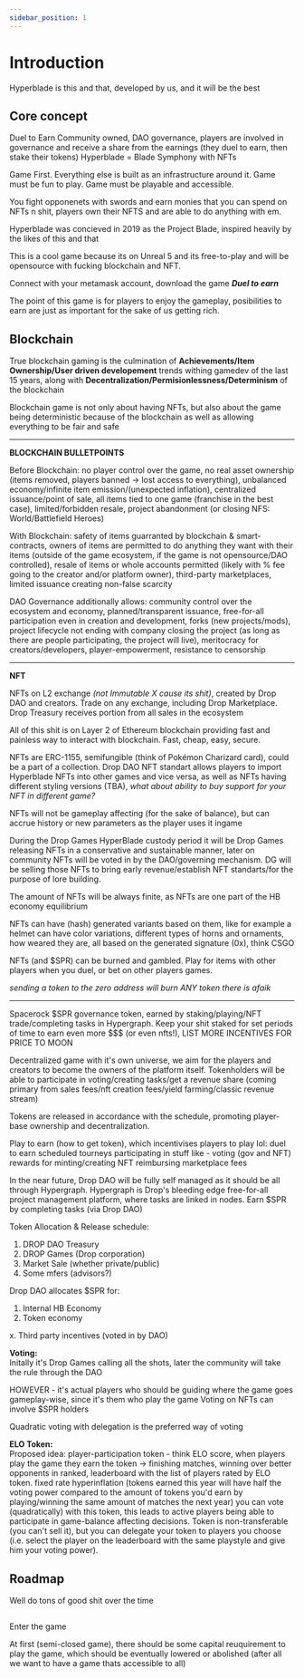 ```yaml
---
sidebar_position: 1
---
```


# Introduction

Hyperblade is this and that, developed by us, and it will be the best

## Core concept

Duel to Earn
Community owned, DAO governance, players are involved in governance and receive a share from the earnings (they duel to earn, then stake their tokens)
Hyperblade = Blade Symphony with NFTs

Game First. Everything else is built as an infrastructure around it. Game must be fun to play. Game must be playable and accessible.

You fight opponenets with swords and earn monies that you can spend on NFTs n shit, players own their NFTS and are able to do anything with em.

Hyperblade was concieved in 2019 as the Project Blade, inspired heavily by the likes of this and that

This is a cool game because its on Unreal 5 and its free-to-play and will be opensource with fucking blockchain and NFT.

Connect with your metamask account, download the game **_Duel to earn_**

The point of this game is for players to enjoy the gameplay, posibilities to earn are just as important for the sake of us getting rich.

## Blockchain

True blockchain gaming is the culmination of **Achievements/Item Ownership/User driven developement** trends withing gamedev of the last 15 years, along with **Decentralization/Permisionlessness/Determinism** of the blockchain

Blockchain game is not only about having NFTs, but also about the game being deterministic because of the blockchain as well as allowing everything to be fair and safe

---

**BLOCKCHAIN BULLETPOINTS**

Before Blockchain: no player control over the game, no real asset ownership (items removed, players banned -> lost access to everything), unbalanced economy/infinite item emission/(unexpected inflation), centralized issuance/point of sale, all items tied to one game (franchise in the best case), limited/forbidden resale, project abandonment (or closing NFS: World/Battlefield Heroes)

With Blockchain: safety of items guarranted by blockchain & smart-contracts, owners of items are permitted to do anything they want with their items (outside of the game ecosystem, if the game is not opensource/DAO controlled), resale of items or whole accounts permitted (likely with % fee going to the creator and/or platform owner), third-party marketplaces, limited issuance creating non-false scarcity

DAO Governance additionally allows: community control over the ecosystem and economy, planned/transparent issuance, free-for-all participation even in creation and development, forks (new projects/mods), project lifecycle not ending with company closing the project (as long as there are people participating, the project will live), meritocracy for creators/developers, player-empowerment, resistance to censorship

---

<!--
**BLOCKCHAIN BULLETPOINTS (NFT only)**


Before Blockchain: no player control over items (items removed, players banned -> lost access to everything), unbalanced economy/infinite item emission/(unexpected inflation), centralized issuance/point of sale, all items tied to one game (franchise in the best case), limited/forbidden resale

With Blockchain: safety of items guarranted by blockchain & smart-contracts, owners of items are permitted to do anything they want with their items (outside of the game ecosystem, if the game is not opensource/DAO controlled), resale of items or whole accounts permitted (likely with % fee going to the creator and/or platform owner), third-party marketplaces, limited issuance creating non-false scarcity

DAO Governance additionally allows: community control over the ecosystem and economy, planned/transparent issuance, free-for-all participation even in creation and development

--- -->

**NFT**

NFTs on L2 exchange _(not Immutable X cause its shit)_, created by Drop DAO and creators. Trade on any exchange, including Drop Marketplace. Drop Treasury receives portion from all sales in the ecosystem

All of this shit is on Layer 2 of Ethereum blockchain providing fast and painless way to interact with blockchain. Fast, cheap, easy, secure.

NFTs are ERC-1155, semifungible (think of Pokémon Charizard card), could be a part of a collection. Drop DAO NFT standart allows players to import Hyperblade NFTs into other games and vice versa, as well as NFTs having different styling versions (TBA), _what about ability to buy support for your NFT in different game?_

NFTs will not be gameplay affecting (for the sake of balance), but can accrue history or new parameters as the player uses it ingame

During the Drop Games HyperBlade custody period it will be Drop Games releasing NFTs in a conservative and sustainable manner, later on community NFTs will be voted in by the DAO/governing mechanism. DG will be selling those NFTs to bring early revenue/establish NFT standarts/for the purpose of lore building.

The amount of NFTs will be always finite, as NFTs are one part of the HB economy equilibrium

NFTs can have (hash) generated variants based on them, like for example a helmet can have color variations, different types of horns and ornaments, how weared they are, all based on the generated signature (0x), think CSGO

NFTs (and $SPR) can be burned and gambled. Play for items with other players when you duel, or bet on other players games.

_sending a token to the zero address will burn ANY token there is afaik_

---

Spacerock $SPR governance token, earned by staking/playing/NFT trade/completing tasks in Hypergraph. Keep your shit staked for set periods of time to earn even more $$$ (or even nfts!), LIST MORE INCENTIVES FOR PRICE TO MOON

Decentralized game with it's own universe, we aim for the players and creators to become the owners of the platform itself. Tokenholders will be able to participate in voting/creating tasks/get a revenue share (coming primary from sales fees/nft creation fees/yield farming/classic revenue stream)

Tokens are released in accordance with the schedule, promoting player-base ownership and decentralization.

Play to earn (how to get token), which incentivises players to play lol:
duel to earn
scheduled tourneys
participating in stuff like - voting (gov and NFT)
rewards for minting/creating NFT
reimbursing marketplace fees

In the near future, Drop DAO will be fully self managed as it should be all through Hypergraph.
Hypergraph is Drop's bleeding edge free-for-all project management platform, where tasks are linked in nodes. Earn $SPR by completing tasks (via Drop DAO)

Token Allocation & Release schedule:

1. DROP DAO Treasury
2. DROP Games (Drop corporation)
3. Market Sale (whether private/public)
4. Some mfers (advisors?)

Drop DAO allocates $SPR for:

1. Internal HB Economy
2. Token economy

x. Third party incentives (voted in by DAO)

**Voting:** \
Initally it's Drop Games calling all the shots, later the community will take the rule through the DAO

HOWEVER - it's actual players who should be guiding where the game goes gameplay-wise, since it's them who play the game
Voting on NFTs can involve $SPR holders

Quadratic voting with delegation is the preferred way of voting

**ELO Token:** \
Proposed idea: player-participation token - think ELO score, when players play the game they earn the token -> finishing matches, winning over better opponents in ranked, leaderboard with the list of players rated by ELO token. fixed rate hyperinflation (tokens earned this year will have half the voting power compared to the amount of tokens you'd earn by playing/winning the same amount of matches the next year) you can vote (quadratically) with this token, this leads to active players being able to participate in game-balance affecting decisions. Token is non-transferable (you can't sell it), but you can delegate your token to players you choose (i.e. select the player on the leaderboard with the same playstyle and give him your voting power).

## Roadmap

Well do tons of good shit over the time

##

Enter the game

At first (semi-closed game), there should be some capital reuquirement to play the game, which should be eventually lowered or abolished (after all we want to have a game thats accessible to all)
